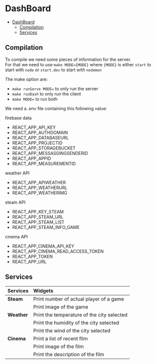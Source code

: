 # DashBoard
- [DashBoard](#dashboard)
  - [Compilation](#compilation)
  - [Services](#services)

## Compilation
To compile we need some pieces of information for the server.<br/>
For that we need to use ```make MODE={MODE}```
where ```{MODE}``` is either ```start``` to start with ```node``` or ```start.dev``` to start with ```nodemon```

The make option are:
* ```make runServe MODE=``` to only run the server
* ```make runDash``` to only run the client
* ```make MODE=``` to run both

We need a .env file containing this following value:

firebase data
* REACT_APP_API_KEY
* REACT_APP_AUTHDOMAIN
* REACT_APP_DATABASEURL
* REACT_APP_PROJECTID
* REACT_APP_STORAGEBUCKET
* REACT_APP_MESSASGINGSENDERID
* REACT_APP_APPID
* REACT_APP_MEASUREMENTID

weather API
* REACT_APP_APIWEATHER
* REACT_APP_WEATHERURL
* REACT_APP_WEATHERIMG

steam API
* REACT_APP_KEY_STEAM
* REACT_APP_STEAM_URL
* REACT_APP_STEAM_LIST
* REACT_APP_STEAM_INFO_GAME

cinema API
* REACT_APP_CINEMA_API_KEY
* REACT_APP_CINEMA_READ_ACCESS_TOKEN
* REACT_APP_TOKEN
* REACT_APP_URL



## Services
| Services | Widgets |
| :------- | :------ |
| **Steam** | Print number of actual player of a game
|       | Print image of the game|
| **Weather** | Print the temperature of the city selected |
|| Print the humidity of the city selected |
||Print the wind of the city selected|
|**Cinema**| Print a list of recent film |
||Print image of the film|
||Print the description of the film|
